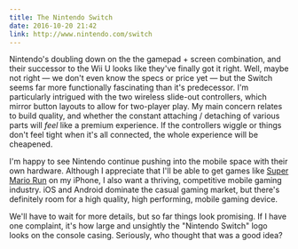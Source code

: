 ```yaml
---
title: The Nintendo Switch
date: 2016-10-20 21:42
link: http://www.nintendo.com/switch
---
```


Nintendo's doubling down on the the gamepad + screen combination, and their successor to the Wii U looks like they've finally got it right. Well, maybe not right — we don't even know the specs or price yet — but the Switch seems far more functionally fascinating than it's predecessor. I'm particularly intrigued with the two wireless slide-out controllers, which mirror button layouts to allow for two-player play. My main concern relates to build quality, and whether the constant attaching / detaching of various parts will _feel_ like a premium experience. If the controllers wiggle or things don't feel tight when it's all connected, the whole experience will be cheapened. 

I'm happy to see Nintendo continue pushing into the mobile space with their own hardware. Although I appreciate that I'll be able to get games like [Super Mario Run] on my iPhone, I also want a thriving, competitive mobile gaming industry. iOS and Android dominate the casual gaming market, but there's definitely room for a high quality, high performing, mobile gaming device. 

We'll have to wait for more details, but so far things look promising. If I have one complaint, it's how large and unsightly the "Nintendo Switch" logo looks on the console casing. Seriously, who thought that was a good idea? 

[super mario run]: https://supermariorun.com